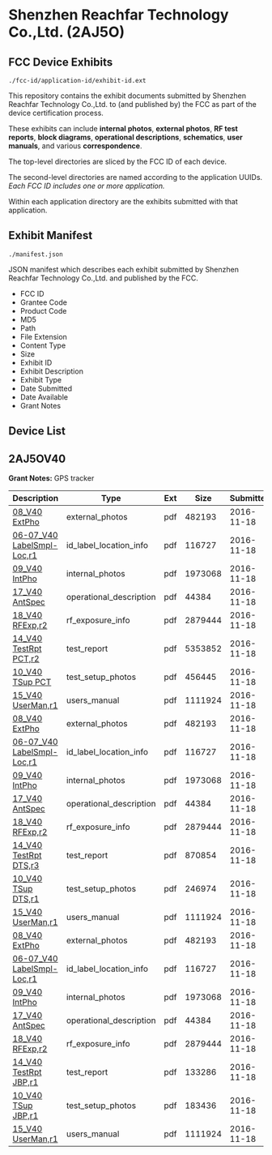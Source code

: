 # Shenzhen Reachfar Technology Co.,Ltd. (2AJ5O)
## FCC Device Exhibits

```
./fcc-id/application-id/exhibit-id.ext
```

This repository contains the exhibit documents submitted by Shenzhen Reachfar Technology Co.,Ltd. to (and published by) the FCC as part of the device certification process.

These exhibits can include **internal photos**, **external photos**, **RF test reports**, **block diagrams**, **operational descriptions**, **schematics**, **user manuals**, and various **correspondence**.

The top-level directories are sliced by the FCC ID of each device.

The second-level directories are named according to the application UUIDs. *Each FCC ID includes one or more application.*

Within each application directory are the exhibits submitted with that application. 

## Exhibit Manifest

```
./manifest.json
```

JSON manifest which describes each exhibit submitted by Shenzhen Reachfar Technology Co.,Ltd. and published by the FCC.

- FCC ID
- Grantee Code
- Product Code
- MD5
- Path
- File Extension
- Content Type
- Size
- Exhibit ID
- Exhibit Description
- Exhibit Type
- Date Submitted
- Date Available
- Grant Notes

## Device List
## 2AJ5OV40
**Grant Notes:** GPS tracker

| Description | Type | Ext | Size | Submitted | Available |
| ----------- | ---- | --- | ---- | --------- | --------- |
| [08_V40 ExtPho](2AJ5OV40/27836609e5419afe414cbf9b2aa9caf8/3199634.pdf) | external_photos | pdf | 482193 | 2016-11-18 | 2016-11-18 |
| [06-07_V40 LabelSmpl-Loc,r1](2AJ5OV40/27836609e5419afe414cbf9b2aa9caf8/3199633.pdf) | id_label_location_info | pdf | 116727 | 2016-11-18 | 2016-11-18 |
| [09_V40 IntPho](2AJ5OV40/27836609e5419afe414cbf9b2aa9caf8/3199635.pdf) | internal_photos | pdf | 1973068 | 2016-11-18 | 2016-11-18 |
| [17_V40 AntSpec](2AJ5OV40/27836609e5419afe414cbf9b2aa9caf8/3199643.pdf) | operational_description | pdf | 44384 | 2016-11-18 | 2016-11-18 |
| [18_V40 RFExp,r2](2AJ5OV40/27836609e5419afe414cbf9b2aa9caf8/3199644.pdf) | rf_exposure_info | pdf | 2879444 | 2016-11-18 | 2016-11-18 |
| [14_V40 TestRpt PCT,r2](2AJ5OV40/27836609e5419afe414cbf9b2aa9caf8/3199796.pdf) | test_report | pdf | 5353852 | 2016-11-18 | 2016-11-18 |
| [10_V40 TSup PCT](2AJ5OV40/27836609e5419afe414cbf9b2aa9caf8/3199792.pdf) | test_setup_photos | pdf | 456445 | 2016-11-18 | 2016-11-18 |
| [15_V40 UserMan,r1](2AJ5OV40/27836609e5419afe414cbf9b2aa9caf8/3199641.pdf) | users_manual | pdf | 1111924 | 2016-11-18 | 2016-11-18 |
| [08_V40 ExtPho](2AJ5OV40/f50f28209a09d008112071b790fd0fbe/3199634.pdf) | external_photos | pdf | 482193 | 2016-11-18 | 2016-11-18 |
| [06-07_V40 LabelSmpl-Loc,r1](2AJ5OV40/f50f28209a09d008112071b790fd0fbe/3199633.pdf) | id_label_location_info | pdf | 116727 | 2016-11-18 | 2016-11-18 |
| [09_V40 IntPho](2AJ5OV40/f50f28209a09d008112071b790fd0fbe/3199635.pdf) | internal_photos | pdf | 1973068 | 2016-11-18 | 2016-11-18 |
| [17_V40 AntSpec](2AJ5OV40/f50f28209a09d008112071b790fd0fbe/3199643.pdf) | operational_description | pdf | 44384 | 2016-11-18 | 2016-11-18 |
| [18_V40 RFExp,r2](2AJ5OV40/f50f28209a09d008112071b790fd0fbe/3199644.pdf) | rf_exposure_info | pdf | 2879444 | 2016-11-18 | 2016-11-18 |
| [14_V40 TestRpt DTS,r3](2AJ5OV40/f50f28209a09d008112071b790fd0fbe/3199640.pdf) | test_report | pdf | 870854 | 2016-11-18 | 2016-11-18 |
| [10_V40 TSup DTS,r1](2AJ5OV40/f50f28209a09d008112071b790fd0fbe/3199636.pdf) | test_setup_photos | pdf | 246974 | 2016-11-18 | 2016-11-18 |
| [15_V40 UserMan,r1](2AJ5OV40/f50f28209a09d008112071b790fd0fbe/3199641.pdf) | users_manual | pdf | 1111924 | 2016-11-18 | 2016-11-18 |
| [08_V40 ExtPho](2AJ5OV40/8fc44aad101f9f92f1cda3750b7355f1/3199634.pdf) | external_photos | pdf | 482193 | 2016-11-18 | 2016-11-18 |
| [06-07_V40 LabelSmpl-Loc,r1](2AJ5OV40/8fc44aad101f9f92f1cda3750b7355f1/3199633.pdf) | id_label_location_info | pdf | 116727 | 2016-11-18 | 2016-11-18 |
| [09_V40 IntPho](2AJ5OV40/8fc44aad101f9f92f1cda3750b7355f1/3199635.pdf) | internal_photos | pdf | 1973068 | 2016-11-18 | 2016-11-18 |
| [17_V40 AntSpec](2AJ5OV40/8fc44aad101f9f92f1cda3750b7355f1/3199643.pdf) | operational_description | pdf | 44384 | 2016-11-18 | 2016-11-18 |
| [18_V40 RFExp,r2](2AJ5OV40/8fc44aad101f9f92f1cda3750b7355f1/3199644.pdf) | rf_exposure_info | pdf | 2879444 | 2016-11-18 | 2016-11-18 |
| [14_V40 TestRpt JBP,r1](2AJ5OV40/8fc44aad101f9f92f1cda3750b7355f1/3199678.pdf) | test_report | pdf | 133286 | 2016-11-18 | 2016-11-18 |
| [10_V40 TSup JBP,r1](2AJ5OV40/8fc44aad101f9f92f1cda3750b7355f1/3199674.pdf) | test_setup_photos | pdf | 183436 | 2016-11-18 | 2016-11-18 |
| [15_V40 UserMan,r1](2AJ5OV40/8fc44aad101f9f92f1cda3750b7355f1/3199641.pdf) | users_manual | pdf | 1111924 | 2016-11-18 | 2016-11-18 |
